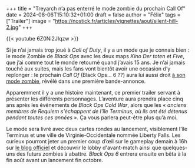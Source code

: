 +++
title = "Treyarch n’a pas enterré le mode zombie du prochain Call Of"
date = 2024-08-06T15:10:32+01:00
draft = false
author = "Félix"
tags = ["Trailer"]
image = "https://nostick.fr/articles/vignettes/aout/silent-hill-2.jpg"
+++

{{< youtube 6Z0Ni2JIqzw >}}

Si je n’ai jamais trop joué à *Call of Duty*, il y a un mode que je connais bien : le mode Zombie de *Black Ops* avec les deux maps *Kino Der toten* et *Five*, que j’ai comme tout le monde retourné quand j’avais 15 ans. Je n’ai jamais touché aux suites, mais les fans vont bientôt avoir une occasion d’y replonger : le prochain *Call Of* (Black Ops… 6 ??) aura lui aussi droit [à son mode zombie](https://www.callofduty.com/blog/2024/08/call-of-duty-black-ops-6-zombies-lost-soul-requiem-terminus-team-intel), révélé dans une première bande-annonce.

Apparemment il y a une histoire maintenant, ce premier trailer servant à présenter les différents personnages. L’aventure aura prendra place cinq ans après les événements de *Black Ops Cold War*, alors que les « *anciens membres de Requiem s'échappent de l'île Terminus, où ils ont été détenus pendant toutes ces années* ». Ça vous parlera peut-être plus qu’à moi.

Le mode sera livré avec deux cartes rondes au lancement, visiblement l'île Terminus et une ville de Virginie-Occidentale nommée Liberty Falls. Les curieux pourront jeter un premier coup d’œil sur le gameplay demain à 16h sur [le blog officiel](https://www.callofduty.com/blog) et découvrir le lobby d'avant-match ainsi que quelques-uns des futurs zombies à abattre. *Black Ops 6* entrera ensuite en bêta à la fin août avant un lancement fin octobre.